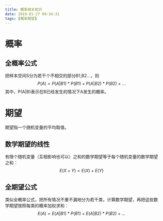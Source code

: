 ```yaml
---
title: 概率相关知识
date: 2019-01-27 09:34:31
tags: [概率期望]
---
```


# 概率

## 全概率公式

把样本空间S分为若干个不相交的部分B1,B2...，则
$$
P(A)=P(A|B1)*P(B1)+P(A|B2)*P(B2)+...
$$
其中，P(A|B)表示在B已经发生的情况下A发生的概率。

# 期望

期望指一个随机变量的平均取值。

## 数学期望的线性

有限个随机变量（互相影响也可以）之和的数学期望等于每个随机变量的数学期望之和：
$$
E(X+Y)=E(X)+E(Y)
$$

<!--more-->

## 全期望公式

类似全概率公式，把所有情况不重不漏地分为若干类，计算数学期望，再把这些数学期望按照每类的概率加权求和：
$$
E(A)=E(A|B1)*P(B1)+E(A|B2)*P(B2)+...
$$
